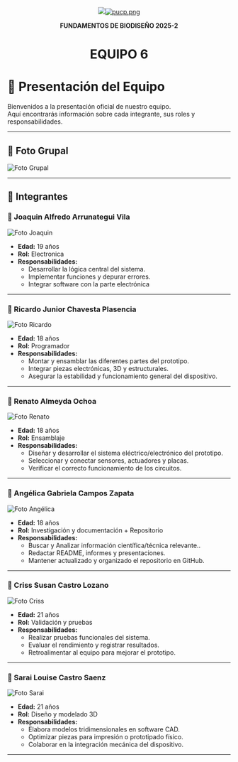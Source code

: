 <p align="center">
  <img src="[https://fundbio.github.io/images/pucp_upch.png]>
</p>

[![pucp.png](https://i.postimg.cc/XYL9GXMR/pucp.png)](https://postimg.cc/rDdD7Vwj)
---

<b><p align="center"> FUNDAMENTOS DE BIODISEÑO 2025-2 </b>
<h1><p align="center"> EQUIPO 6 </p></h1>


# 📌 Presentación del Equipo

Bienvenidos a la presentación oficial de nuestro equipo.  
Aquí encontrarás información sobre cada integrante, sus roles y responsabilidades.  

---

## 📸 Foto Grupal

![Foto Grupal](Imagenes/fotogrupal.jpeg)  

---

## 👥 Integrantes

### 🧑 Joaquin Alfredo Arrunategui Vila
![Foto Joaquin](Imagenes/joaquin.jpeg) 

- **Edad:** 19 años    
- **Rol:** Electronica  
- **Responsabilidades:**  
  - Desarrollar la lógica central del sistema.  
  - Implementar funciones y depurar errores.
  - Integrar software con la parte electrónica

---

### 🧑 Ricardo Junior Chavesta Plasencia
![Foto Ricardo](Imagenes/ricardo.jpeg) 

- **Edad:** 18 años   
- **Rol:** Programador  
- **Responsabilidades:**  
  - Montar y ensamblar las diferentes partes del prototipo.  
  - Integrar piezas electrónicas, 3D y estructurales.
  - Asegurar la estabilidad y funcionamiento general del dispositivo.

---

### 🧑 Renato Almeyda Ochoa
![Foto Renato](Imagenes/renato.jpeg) 

- **Edad:** 18 años    
- **Rol:** Ensamblaje  
- **Responsabilidades:**  
  - Diseñar y desarrollar el sistema eléctrico/electrónico del prototipo.
  - Seleccionar y conectar sensores, actuadores y placas.
  - Verificar el correcto funcionamiento de los circuitos.

---

### 👩 Angélica Gabriela Campos Zapata
![Foto Angélica](Imagenes/angelica.jpeg) 

- **Edad:** 18 años  
- **Rol:** Investigación y documentación + Repositorio  
- **Responsabilidades:**  
  - Buscar y Analizar información científica/técnica relevante..  
  - Redactar README, informes y presentaciones.
  - Mantener actualizado y organizado el repositorio en GitHub.

---

### 👩 Criss Susan Castro Lozano
![Foto Criss](Imagenes/chris.jpeg) 

- **Edad:** 21 años  
- **Rol:** Validación y pruebas
- **Responsabilidades:**  
  - Realizar pruebas funcionales del sistema.
  - Evaluar el rendimiento y registrar resultados.
  - Retroalimentar al equipo para mejorar el prototipo.

---

### 👩 Sarai Louise Castro Saenz
![Foto Sarai](Imagenes/sarai.jpeg) 

- **Edad:** 21 años    
- **Rol:** Diseño y modelado 3D 
- **Responsabilidades:**  
  - Elabora modelos tridimensionales en software CAD.
  - Optimizar piezas para impresión o prototipado físico.
  - Colaborar en la integración mecánica del dispositivo.

---
